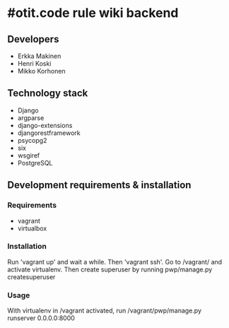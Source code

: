 # #otit.code rule wiki backend


## Developers
 - Erkka Makinen
 - Henri Koski
 - Mikko Korhonen

## Technology stack
 - Django
 - argparse
 - django-extensions
 - djangorestframework
 - psycopg2
 - six
 - wsgiref
 - PostgreSQL

## Development requirements & installation
### Requirements
- vagrant
- virtualbox

### Installation
Run 'vagrant up' and wait a while. Then 'vagrant ssh'.
Go to /vagrant/ and activate virtualenv.
Then create superuser by running pwp/manage.py createsuperuser

### Usage
With virtualenv in /vagrant activated, run /vagrant/pwp/manage.py runserver 0.0.0.0:8000
